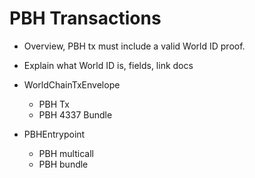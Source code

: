 # PBH Transactions

- Overview, PBH tx must include a valid World ID proof.
- Explain what World ID is, fields, link docs



- WorldChainTxEnvelope
    - PBH Tx
    - PBH 4337 Bundle

- PBHEntrypoint
    - PBH multicall
    - PBH bundle
